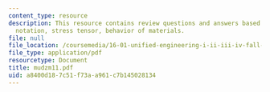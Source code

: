 ```yaml
---
content_type: resource
description: This resource contains review questions and answers based on Einstein
  notation, stress tensor, behavior of materials.
file: null
file_location: /coursemedia/16-01-unified-engineering-i-ii-iii-iv-fall-2005-spring-2006/a8400d187c51f73aa961c7b145028134_mudzm11.pdf
file_type: application/pdf
resourcetype: Document
title: mudzm11.pdf
uid: a8400d18-7c51-f73a-a961-c7b145028134
---
```

